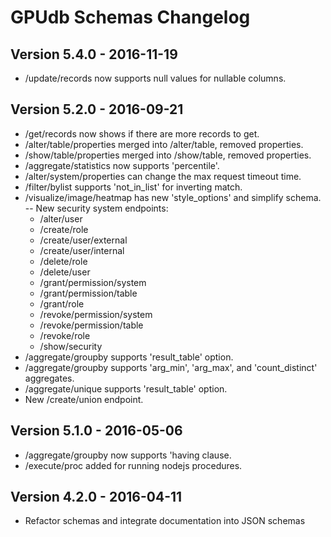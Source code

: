 GPUdb Schemas Changelog
=======================


Version 5.4.0 - 2016-11-19
--------------------------

-   /update/records now supports null values for nullable columns.


Version 5.2.0 - 2016-09-21
--------------------------

-   /get/records now shows if there are more records to get.
-   /alter/table/properties merged into /alter/table, removed properties.
-   /show/table/properties merged into /show/table, removed properties.
-   /aggregate/statistics now supports 'percentile'.
-   /alter/system/properties can change the max request timeout time.
-   /filter/bylist supports 'not_in_list' for inverting match.
-   /visualize/image/heatmap has new 'style_options' and simplify schema.
--   New security system endpoints: 
    -   /alter/user
    -   /create/role
    -   /create/user/external
    -   /create/user/internal
    -   /delete/role
    -   /delete/user
    -   /grant/permission/system
    -   /grant/permission/table
    -   /grant/role
    -   /revoke/permission/system
    -   /revoke/permission/table
    -   /revoke/role
    -   /show/security
-   /aggregate/groupby supports 'result_table' option.
-   /aggregate/groupby supports 'arg_min', 'arg_max', and 'count_distinct' aggregates.
-   /aggregate/unique supports 'result_table' option.
-   New /create/union endpoint.


Version 5.1.0 - 2016-05-06
--------------------------

-   /aggregate/groupby now supports 'having clause.
-   /execute/proc added for running nodejs procedures.


Version 4.2.0 - 2016-04-11
--------------------------

-   Refactor schemas and integrate documentation into JSON schemas
